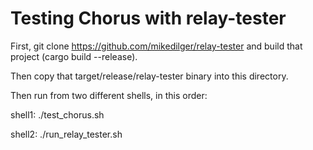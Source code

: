 # Testing Chorus with relay-tester

First, git clone https://github.com/mikedilger/relay-tester and build that project
(cargo build --release).

Then copy that target/release/relay-tester binary into this directory.

Then run from two different shells, in this order:

shell1:  ./test_chorus.sh

shell2:  ./run_relay_tester.sh
